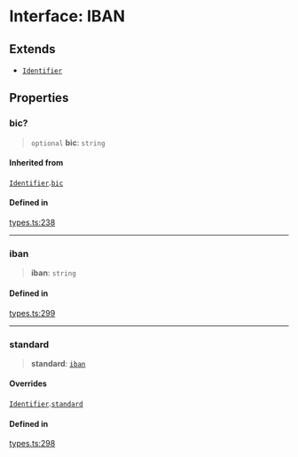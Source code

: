 # Interface: IBAN

## Extends

- [`Identifier`](/docs/packages/SDK/interfaces/Identifier.md)

## Properties

### bic?

> `optional` **bic**: `string`

#### Inherited from

[`Identifier`](/docs/packages/SDK/interfaces/Identifier.md).[`bic`](/docs/packages/SDK/interfaces/Identifier.md#bic)

#### Defined in

[types.ts:238](https://github.com/monerium/js-monorepo/blob/main/packages/sdk/src/types.ts#L238)

***

### iban

> **iban**: `string`

#### Defined in

[types.ts:299](https://github.com/monerium/js-monorepo/blob/main/packages/sdk/src/types.ts#L299)

***

### standard

> **standard**: [`iban`](/docs/packages/SDK/enumerations/PaymentStandard.md#iban)

#### Overrides

[`Identifier`](/docs/packages/SDK/interfaces/Identifier.md).[`standard`](/docs/packages/SDK/interfaces/Identifier.md#standard)

#### Defined in

[types.ts:298](https://github.com/monerium/js-monorepo/blob/main/packages/sdk/src/types.ts#L298)
